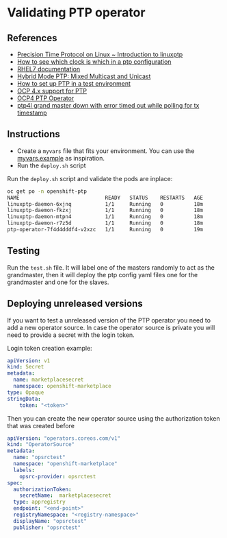 # Validating PTP operator

## References

* [Precision Time Protocol on Linux ~ Introduction to linuxptp](https://events.static.linuxfound.org/sites/events/files/slides/lcjp14_ichikawa_0.pdf)
* [How to see which clock is which in a ptp configuration](https://access.redhat.com/solutions/4384221)
* [RHEL7 documentation](https://access.redhat.com/documentation/en-us/red_hat_enterprise_linux/7/html/system_administrators_guide/sec-using_ptp)
* [Hybrid Mode PTP: Mixed Multicast and Unicast](https://blog.meinbergglobal.com/2016/08/11/hybrid-mode-ptp-mixed-multicast-unicast/)
* [How to set up PTP in a test environment](https://mojo.redhat.com/docs/DOC-926263)
* [OCP 4.x support for PTP](https://github.com/openshift-telco/ocp4x-ptp)
* [OCP4 PTP Operator](https://github.com/openshift/ptp-operator)
* [ptp4l grand master down with error timed out while polling for tx timestamp](https://access.redhat.com/solutions/2107131)

## Instructions

* Create a `myvars` file that fits your environment. You can use the [myvars.example](myvars.example) as inspiration.
* Run the `deploy.sh` script

Run the `deploy.sh` script and validate the pods are inplace:
```bash
oc get po -n openshift-ptp
NAME                            READY   STATUS    RESTARTS   AGE
linuxptp-daemon-6xjnq           1/1     Running   0          18m
linuxptp-daemon-fkzxj           1/1     Running   0          18m
linuxptp-daemon-mtpn4           1/1     Running   0          18m
linuxptp-daemon-r7z5d           1/1     Running   0          18m
ptp-operator-7f4d4dddf4-v2xzc   1/1     Running   0          19m
```

## Testing

Run the `test.sh` file. It will label one of the masters randomly to act as the grandmaster,
then it will deploy the ptp config yaml files one for the grandmaster and one for the slaves.


## Deploying unreleased versions

If you want to test a unreleased version of the PTP operator you need to add a new operator source.
In case the operator source is private you will need to provide a secret with the login token.

Login token creation example:
```yaml
apiVersion: v1
kind: Secret
metadata:
  name: marketplacesecret
  namespace: openshift-marketplace
type: Opaque
stringData:
    token: "<token>"
```

Then you can create the new operator source using the authorization token that was created before
```yaml
apiVersion: "operators.coreos.com/v1"
kind: "OperatorSource"
metadata:
  name: "opsrctest"
  namespace: "openshift-marketplace"
  labels:
    opsrc-provider: opsrctest
spec:
  authorizationToken:
    secretName:  marketplacesecret
  type: appregistry
  endpoint: "<end-point>"
  registryNamespace: "<registry-namespace>"
  displayName: "opsrctest"
  publisher: "opsrctest"
```
